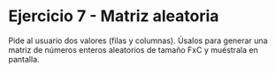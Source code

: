 # Ejercicio 7 - Matriz aleatoria

Pide al usuario dos valores (filas y columnas). Úsalos para generar una matriz de números enteros aleatorios de tamaño FxC y muéstrala en pantalla.
